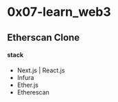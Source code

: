 # 0x07-learn_web3

## Etherscan Clone


#### stack
* Next.js | React.js
* Infura
* Ether.js
* Etherescan
